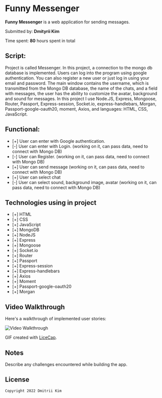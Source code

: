 # Funny Messenger

**Funny Messenger** is a web application for sending messages.

Submitted by: **Dmityrii Kim**

Time spent: **80** hours spent in total

## Script:

Project is called Messenger. In this project, a connection to the mongo db database is implemented. 
Users can log into the program using google authentication. You can also register a new user or just 
log in using your email and password. The main window contains the username, which is transmitted 
from the Mongo DB database, the name of the chats, and a field with messages, the user has the ability 
to customize the avatar, background and sound for messages. In this project I use Node.JS, Express, 
Mongoose, Router, Passport, Express-session, Socket.io, express-handlebars, Morgan, Passport-google-oauth20, 
moment, Axios, and languages: HTML, CSS, JavaScript.

## Functional:

* [+] User can enter with Google authentication.
* [-] User can enter with Login. (working on it, can pass data, need to connect with Mongo DB) 
* [-] User can Register. (working on it, can pass data, need to connect with Mongo DB)
* [+] User can send message (working on it, can pass data, need to connect with Mongo DB)
* [+] User can select chat
* [-] User can select sound, background image, avatar (working on it, can pass data, need to connect with Mongo DB)

## Technologies using in project

* [+] HTML
* [+] CSS
* [+] JavaScript
* [+] MongoDB
* [+] NodeJS
* [+] Express
* [+] Mongoose
* [+] Socket.io
* [+] Router
* [+] Passport
* [+] Express-session
* [+] Express-handlebars
* [+] Axios
* [+] Moment 
* [+] Passport-google-oauth20
* [+] Morgan

## Video Walkthrough

Here's a walkthrough of implemented user stories:

<img src='https://github.com/MityaKimchanskii/MyMessenger/blob/main/messenger.gif' title='Video Walkthrough' width='' alt='Video Walkthrough' />

GIF created with [LiceCap](http://www.cockos.com/licecap/).

## Notes

Describe any challenges encountered while building the app.

## License

    Copyright 2022 Dmitrii Kim


  
    

    
  
    


